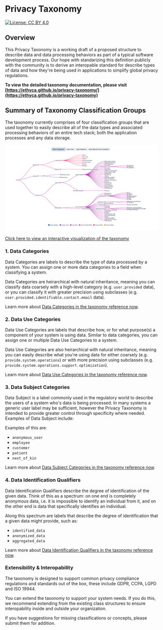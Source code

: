 # Privacy Taxonomy

[![License: CC BY 4.0](https://img.shields.io/badge/License-CC%20BY%204.0-lightgrey.svg)](https://creativecommons.org/licenses/by/4.0/)

## Overview
This Privacy Taxonomy is a working draft of a proposed structure to describe data and data processing behaviors as part of a typical software development process. Our hope with standarizing this definition publicly with the community is to derive an interopable standard for describe types of data and how they're being used in applications to simplify global privacy regulations.

**To view the detailed taxonomy documentation, please visit [https://ethyca.github.io/privacy-taxonomy/](https://ethyca.github.io/privacy-taxonomy)**
 
## Summary of Taxonomy Classification Groups

The taxonomy currently comprises  of four classification groups that are used together to easily describe all of the data types and associated processing behaviors of an entire tech stack; both the application processes and any data storage. 

[![alt text](mkdocs/docs/img/taxonomy.png "Privacy Taxonomy Declaration")](https://ethyca.github.io/privacy-taxonomy/explorer.md)

[Click here to view an interactive visualization of the taxonomy](https://ethyca.github.io/privacy-taxonomy/explorer.md)

### 1. Data Categories
Data Categories are labels to describe the type of data processed by a system. You can assign one or more data categories to a field when classifying a system.

Data Categories are heirarchical with natural inheritance, meaning you can classify data coarsely with a high-level category (e.g. `user.provided` data), or you can classify it with greater precision using subclasses (e.g. `user.provided.identifiable.contact.email` data).

Learn more about [Data Categories in the taxonomy reference now](https://ethyca.github.io/privacy-taxonomy/data_categories.md).

### 2. Data Use Categories
Data Use Categories are labels that describe how, or for what purpose(s) a component of your system is using data. Similar to data categories, you can assign one or multiple Data Use Categories to a system. 

Data Use Categories are also heirarchical with natural inheritance, meaning you can easily describe what you're using data for either coarsely (e.g. `provide.system.operations`) or with more precision using subclasses (e.g. `provide.system.operations.support.optimization`).

Learn more about [Data Use Categories in the taxonomy reference now](https://ethyca.github.io/privacy-taxonomy/data_use_categories.md).

### 3. Data Subject Categories
Data Subject is a label commonly used in the regulatory world to describe the users of a system who's data is being processed. In many systems a generic user label may be sufficient, however the Privacy Taxonomy is intended to provide greater control through specificity where needed. Examples of Data Subject include:

Examples of this are:

- `anonymous_user`
- `employee`
- `customer`
- `patient`
- `next_of_kin`

Learn more about [Data Subject Categories in the taxonomy reference now](https://ethyca.github.io/privacy-taxonomy/data_subject_categories.md).

### 4. Data Identification Qualifiers
Data Identification Qualifiers describe the degree of identification of the given data. 
Think of this as a spectrum: on one end is completely anonymous data, i.e. it is impossible to identify an individual from it, and on the other end is data that specifically identifies an individual. 

Along this spectrum are labels that describe the degree of identification that a given data might provide, such as:

- `identified_data`
- `anonymized_data`
- `aggregated_data`

Learn more about [Data Identification Qualifiers in the taxonomy reference now](https://ethyca.github.io/privacy-taxonomy/data_identification_qualifiers.md).

### Extensibility & Interopability
The taxonomy is designed to support common privacy compliance regulations and standards out of the box, these include GDPR, CCPA, LGPD and ISO 19944. 

You can extend the taxonomy to support your system needs. If you do this, we recommend extending from the existing class structures to ensure interopability inside and outside your organization.

If you have suggestions for missing classifications or concepts, please submit them for addition.




